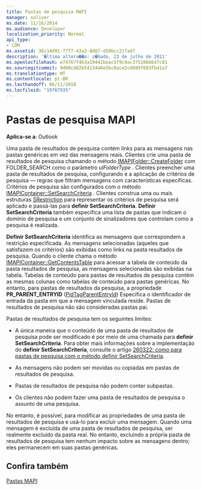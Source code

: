 ```yaml
---
title: Pastas de pesquisa MAPI
manager: soliver
ms.date: 11/16/2014
ms.audience: Developer
localization_priority: Normal
api_type:
- COM
ms.assetid: 36c14d91-77f7-43a3-8d87-d50bcc21fad7
description: '�ltima altera��o: s�bado, 23 de julho de 2011'
ms.openlocfilehash: e74767f4b3a19442beac5f9c9ac375286bb47c81
ms.sourcegitcommit: 9d60cd82b5413446e5bc8ace2cd689f683fb41a7
ms.translationtype: MT
ms.contentlocale: pt-BR
ms.lasthandoff: 06/11/2018
ms.locfileid: "19767935"
---
```

# <a name="mapi-search-folders"></a>Pastas de pesquisa MAPI

  
  
**Aplica-se a**: Outlook 
  
Uma pasta de resultados de pesquisa contém links para as mensagens nas pastas genéricas em vez das mensagens reais. Clientes crie uma pasta de resultados de pesquisa chamando o método [IMAPIFolder::CreateFolder](imapifolder-createfolder.md) com FOLDER_SEARCH como o parâmetro _ulFolderType_ . Clientes preencher uma pasta de resultados de pesquisa, configurando e a aplicação de critérios de pesquisa — regras que filtram mensagens com características específicas. Critérios de pesquisa são configurados com o método [IMAPIContainer::SetSearchCriteria](imapicontainer-setsearchcriteria.md) . Clientes construa uma ou mais estruturas [SRestriction](srestriction.md) para representar os critérios de pesquisa será aplicado e passá-las para **definir SetSearchCriteria**. **Definir SetSearchCriteria** também especifica uma lista de pastas que indicam o domínio de pesquisa e um conjunto de sinalizadores que controlam como a pesquisa é realizada. 
  
 **Definir SetSearchCriteria** identifica as mensagens que correspondem a restrição especificada. As mensagens selecionadas (aqueles que satisfazem os critérios) são exibidas como links na pasta resultados de pesquisa. Quando o cliente chama o método [IMAPIContainer::GetContentsTable](imapicontainer-getcontentstable.md) para acessar a tabela de conteúdo da pasta resultados de pesquisa, as mensagens selecionadas são exibidas na tabela. Tabelas de conteúdo para pastas de resultados de pesquisa contêm as mesmas colunas como tabelas de conteúdo para pastas genéricas. No entanto, para pastas de resultados da pesquisa, a propriedade **PR_PARENT_ENTRYID** ([PidTagParentEntryId](pidtagparententryid-canonical-property.md)) Especifica o identificador de entrada da pasta em que a mensagem vinculada reside. Pastas de resultados de pesquisa não são consideradas pastas pai.
  
Pastas de resultados de pesquisa tem os seguintes limites:
  
- A única maneira que o conteúdo de uma pasta de resultados de pesquisa pode ser modificado é por meio de uma chamada para **definir SetSearchCriteria**. Para obter mais informações sobre a implementação do **definir SetSearchCriteria**, consulte o artigo [260322: como para pastas de pesquisa com o método definir SetSearchCriteria](http://go.microsoft.com/fwlink/?LinkId=123603).
    
- As mensagens não podem ser movidas ou copiadas em pastas de resultados de pesquisa.
    
- Pastas de resultados de pesquisa não podem conter subpastas. 
    
- Os clientes não podem fazer uma pasta de resultados de pesquisa o assunto de uma pesquisa.
    
No entanto, é possível, para modificar as propriedades de uma pasta de resultados de pesquisa e usá-lo para excluir uma mensagem. Quando uma mensagem é excluída de uma pasta de resultados de pesquisa, ser realmente excluído da pasta real. No entanto, excluindo a própria pasta de resultados de pesquisa tem nenhum impacto sobre as mensagens dentro; eles permanecem em suas pastas genéricas.
  
## <a name="see-also"></a>Confira também



[Pastas MAPI](mapi-folders.md)

